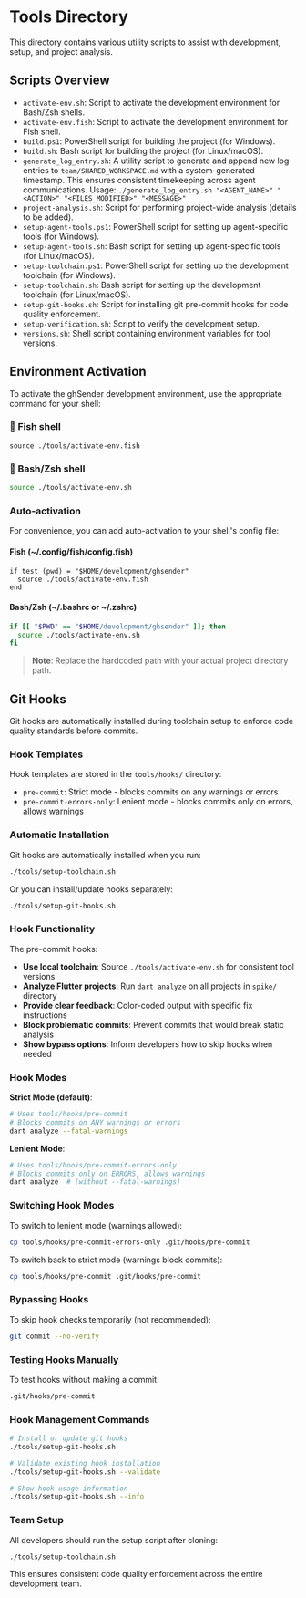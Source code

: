 # Tools Directory

This directory contains various utility scripts to assist with development, setup, and project analysis.

## Scripts Overview

- `activate-env.sh`: Script to activate the development environment for Bash/Zsh shells.
- `activate-env.fish`: Script to activate the development environment for Fish shell.
- `build.ps1`: PowerShell script for building the project (for Windows).
- `build.sh`: Bash script for building the project (for Linux/macOS).
- `generate_log_entry.sh`: A utility script to generate and append new log entries to `team/SHARED_WORKSPACE.md` with a system-generated timestamp. This ensures consistent timekeeping across agent communications.
  Usage: `./generate_log_entry.sh "<AGENT_NAME>" "<ACTION>" "<FILES_MODIFIED>" "<MESSAGE>"`
- `project-analysis.sh`: Script for performing project-wide analysis (details to be added).
- `setup-agent-tools.ps1`: PowerShell script for setting up agent-specific tools (for Windows).
- `setup-agent-tools.sh`: Bash script for setting up agent-specific tools (for Linux/macOS).
- `setup-toolchain.ps1`: PowerShell script for setting up the development toolchain (for Windows).
- `setup-toolchain.sh`: Bash script for setting up the development toolchain (for Linux/macOS).
- `setup-git-hooks.sh`: Script for installing git pre-commit hooks for code quality enforcement.
- `setup-verification.sh`: Script to verify the development setup.
- `versions.sh`: Shell script containing environment variables for tool versions.

## Environment Activation

To activate the ghSender development environment, use the appropriate command for your shell:

### 🐠 Fish shell
```fish
source ./tools/activate-env.fish
```

### 🐚 Bash/Zsh shell
```bash
source ./tools/activate-env.sh
```

### Auto-activation

For convenience, you can add auto-activation to your shell's config file:

#### Fish (~/.config/fish/config.fish)
```fish
if test (pwd) = "$HOME/development/ghsender"
  source ./tools/activate-env.fish
end
```

#### Bash/Zsh (~/.bashrc or ~/.zshrc)
```bash
if [[ "$PWD" == "$HOME/development/ghsender" ]]; then
  source ./tools/activate-env.sh
fi
```

> **Note**: Replace the hardcoded path with your actual project directory path.

## Git Hooks

Git hooks are automatically installed during toolchain setup to enforce code quality standards before commits.

### Hook Templates

Hook templates are stored in the `tools/hooks/` directory:

- `pre-commit`: Strict mode - blocks commits on any warnings or errors
- `pre-commit-errors-only`: Lenient mode - blocks commits only on errors, allows warnings

### Automatic Installation

Git hooks are automatically installed when you run:

```bash
./tools/setup-toolchain.sh
```

Or you can install/update hooks separately:

```bash
./tools/setup-git-hooks.sh
```

### Hook Functionality

The pre-commit hooks:

- **Use local toolchain**: Source `./tools/activate-env.sh` for consistent tool versions
- **Analyze Flutter projects**: Run `dart analyze` on all projects in `spike/` directory
- **Provide clear feedback**: Color-coded output with specific fix instructions
- **Block problematic commits**: Prevent commits that would break static analysis
- **Show bypass options**: Inform developers how to skip hooks when needed

### Hook Modes

**Strict Mode (default)**:
```bash
# Uses tools/hooks/pre-commit
# Blocks commits on ANY warnings or errors
dart analyze --fatal-warnings
```

**Lenient Mode**:
```bash
# Uses tools/hooks/pre-commit-errors-only  
# Blocks commits only on ERRORS, allows warnings
dart analyze  # (without --fatal-warnings)
```

### Switching Hook Modes

To switch to lenient mode (warnings allowed):
```bash
cp tools/hooks/pre-commit-errors-only .git/hooks/pre-commit
```

To switch back to strict mode (warnings block commits):
```bash
cp tools/hooks/pre-commit .git/hooks/pre-commit  
```

### Bypassing Hooks

To skip hook checks temporarily (not recommended):
```bash
git commit --no-verify
```

### Testing Hooks Manually

To test hooks without making a commit:
```bash
.git/hooks/pre-commit
```

### Hook Management Commands

```bash
# Install or update git hooks
./tools/setup-git-hooks.sh

# Validate existing hook installation
./tools/setup-git-hooks.sh --validate

# Show hook usage information
./tools/setup-git-hooks.sh --info
```

### Team Setup

All developers should run the setup script after cloning:
```bash
./tools/setup-toolchain.sh
```

This ensures consistent code quality enforcement across the entire development team.
